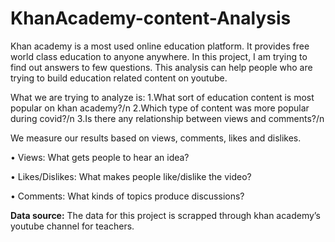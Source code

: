 # KhanAcademy-content-Analysis

Khan academy is a most used online education platform. It provides free world class education to anyone anywhere. In this project, I am trying to find out answers to few questions. This analysis can help people who are trying to build education related content on youtube. 

What we are trying to analyze is:
1.What sort of education content is most popular on khan academy?/n
2.Which type of content was more popular during covid?/n
3.Is there any relationship between views and comments?/n

We measure our results based on views, comments, likes and dislikes.

•	Views: What gets people to hear an idea?

•	Likes/Dislikes: What makes people like/dislike the video?

•	Comments: What kinds of topics produce discussions?

**Data source:** The data for this project is scrapped through khan academy’s youtube channel for teachers.

